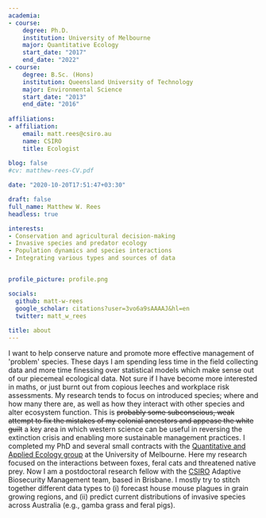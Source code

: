 ```yaml
---
academia:
- course:
    degree: Ph.D.
    institution: University of Melbourne
    major: Quantitative Ecology
    start_date: "2017"
    end_date: "2022"
- course:
    degree: B.Sc. (Hons)
    institution: Queensland University of Technology
    major: Environmental Science
    start_date: "2013"
    end_date: "2016"
    
affiliations:
- affiliation:
    email: matt.rees@csiro.au
    name: CSIRO 
    title: Ecologist
    
blog: false
#cv: matthew-rees-CV.pdf

date: "2020-10-20T17:51:47+03:30"

draft: false
full_name: Matthew W. Rees
headless: true

interests:
- Conservation and agricultural decision-making
- Invasive species and predator ecology
- Population dynamics and species interactions
- Integrating various types and sources of data


profile_picture: profile.png

socials:
  github: matt-w-rees
  google_scholar: citations?user=3vo6a9sAAAAJ&hl=en
  twitter: matt_w_rees
  
title: about
---
```


I want to help conserve nature and promote more effective management of 'problem' species. These days I am spending less time in the field collecting data and more time finessing over statistical models which make sense out of our piecemeal ecological data. Not sure if I have become more interested in maths, or just burnt out from copious leeches and workplace risk assessments. My research tends to focus on introduced species; where and how many there are, as well as how they interact with other species and alter ecosystem function. This is ~~probably some subconscious, weak attempt to fix the mistakes of my colonial ancestors and appease the white guilt~~ a key area in which western science can be useful in reversing the extinction crisis and enabling more sustainable management practices. I completed my PhD and several small contracts with the [Quantitative and Applied Ecology group](https://qaeco.com) at the University of Melbourne. Here my research focused on the interactions between foxes, feral cats and threatened native prey. Now I am a postdoctoral research fellow with the [CSIRO](https://www.csiro.au) Adaptive Biosecurity Management team, based in Brisbane. I mostly try to stitch together different data types to (i) forecast house mouse plagues in grain growing regions, and (ii) predict current distributions of invasive species across Australia (e.g., gamba grass and feral pigs).
